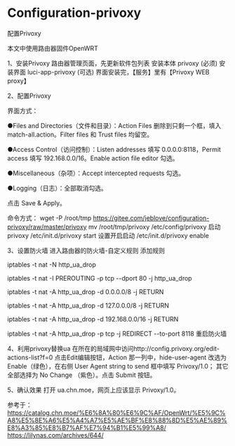 # Configuration-privoxy

配置Privoxy

本文中使用路由器固件OpenWRT

1、安装Privoxy
路由器管理页面，先更新软件包列表
安装本体 privoxy (必须)
安装界面 luci-app-privoxy (可选)
界面安装完，【服务】里有【Privoxy WEB proxy】

2、配置Privoxy

界面方式：

●Files and Directories（文件和目录）：Action Files 删除到只剩一个框，填入 match-all.action。Filter files 和 Trust files 均留空。

●Access Control（访问控制）：Listen addresses 填写 0.0.0.0:8118，Permit access 填写 192.168.0.0/16。Enable action file editor 勾选。

●Miscellaneous（杂项）：Accept intercepted requests 勾选。

●Logging（日志）：全部取消勾选。

点击 Save & Apply。

命令方式：
wget -P /root/tmp https://gitee.com/jeblove/configuration-privoxy/raw/master/privoxy
mv /root/tmp/privoxy /etc/config/privoxy
启动privoxy
/etc/init.d/privoxy start
设置开启启动
/etc/init.d/privoxy enable

3、设置防火墙
进入路由器的防火墙-自定义规则
添加规则

iptables -t nat -N http_ua_drop

iptables -t nat -I PREROUTING -p tcp --dport 80 -j http_ua_drop

iptables -t nat -A http_ua_drop -d 0.0.0.0/8 -j RETURN

iptables -t nat -A http_ua_drop -d 127.0.0.0/8 -j RETURN

iptables -t nat -A http_ua_drop -d 192.168.0.0/16 -j RETURN

iptables -t nat -A http_ua_drop -p tcp -j REDIRECT --to-port 8118
重启防火墙

4、利用privoxy替换ua
在所在的局域网中访问http://config.privoxy.org/edit-actions-list?f=0
点击Edit编辑按钮，Action 那一列中，hide-user-agent 改选为 Enable（绿色），在右侧 User Agent string to send 框中填写 Privoxy/1.0；
其它全部选择为 No Change （紫色）。点击 Submit 按钮。

5、确认效果
打开 ua.chn.moe，网页上应该显示 Privoxy/1.0。

参考于：
https://catalog.chn.moe/%E6%8A%80%E6%9C%AF/OpenWrt/%E5%9C%A8%E5%8E%A6%E5%A4%A7%E5%AE%BF%E8%88%8D%E5%AE%89%E8%A3%85%E8%B7%AF%E7%94%B1%E5%99%A8/
https://lilynas.com/archives/644/


